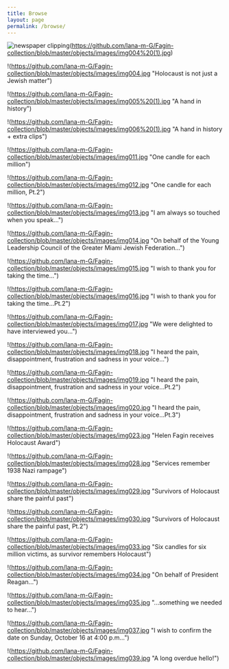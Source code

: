 ```yaml
---
title: Browse
layout: page
permalink: /browse/
---
```


![newspaper clipping](/objects/img004(1).jpg "Holocaust survivor sees lesson lost by students")(https://github.com/lana-m-G/Fagin-collection/blob/master/objects/images/img004%20(1).jpg)

!(https://github.com/lana-m-G/Fagin-collection/blob/master/objects/images/img004.jpg "Holocaust is not just a Jewish matter")

!(https://github.com/lana-m-G/Fagin-collection/blob/master/objects/images/img005%20(1).jpg "A hand in history")

!(https://github.com/lana-m-G/Fagin-collection/blob/master/objects/images/img006%20(1).jpg "A hand in history + extra clips")

!(https://github.com/lana-m-G/Fagin-collection/blob/master/objects/images/img011.jpg "One candle for each million")

!(https://github.com/lana-m-G/Fagin-collection/blob/master/objects/images/img012.jpg "One candle for each million, Pt.2")

!(https://github.com/lana-m-G/Fagin-collection/blob/master/objects/images/img013.jpg "I am always so touched when you speak...")

!(https://github.com/lana-m-G/Fagin-collection/blob/master/objects/images/img014.jpg "On behalf of the Young Leadership Council of the Greater Miami Jewish Federation...")

!(https://github.com/lana-m-G/Fagin-collection/blob/master/objects/images/img015.jpg "I wish to thank you for taking the time...")

!(https://github.com/lana-m-G/Fagin-collection/blob/master/objects/images/img016.jpg "I wish to thank you for taking the time...Pt.2")

!(https://github.com/lana-m-G/Fagin-collection/blob/master/objects/images/img017.jpg "We were delighted to have interviewed you...")

!(https://github.com/lana-m-G/Fagin-collection/blob/master/objects/images/img018.jpg "I heard the pain, disappointment, frustration and sadness in your voice...")

!(https://github.com/lana-m-G/Fagin-collection/blob/master/objects/images/img019.jpg "I heard the pain, disappointment, frustration and sadness in your voice...Pt.2")

!(https://github.com/lana-m-G/Fagin-collection/blob/master/objects/images/img020.jpg "I heard the pain, disappointment, frustration and sadness in your voice...Pt.3")

!(https://github.com/lana-m-G/Fagin-collection/blob/master/objects/images/img023.jpg "Helen Fagin receives Holocaust Award")

!(https://github.com/lana-m-G/Fagin-collection/blob/master/objects/images/img028.jpg "Services remember 1938 Nazi rampage")

!(https://github.com/lana-m-G/Fagin-collection/blob/master/objects/images/img029.jpg "Survivors of Holocaust share the painful past")

!(https://github.com/lana-m-G/Fagin-collection/blob/master/objects/images/img030.jpg "Survivors of Holocaust share the painful past, Pt.2")

!(https://github.com/lana-m-G/Fagin-collection/blob/master/objects/images/img033.jpg "Six candles for six million victims, as survivor remembers Holocaust")

!(https://github.com/lana-m-G/Fagin-collection/blob/master/objects/images/img034.jpg "On behalf of President Reagan...")

!(https://github.com/lana-m-G/Fagin-collection/blob/master/objects/images/img035.jpg "...something we needed to hear...")

!(https://github.com/lana-m-G/Fagin-collection/blob/master/objects/images/img037.jpg "I wish to confirm the date on Sunday, October 16 at 4:00 p.m...")

!(https://github.com/lana-m-G/Fagin-collection/blob/master/objects/images/img039.jpg "A long overdue hello!")
